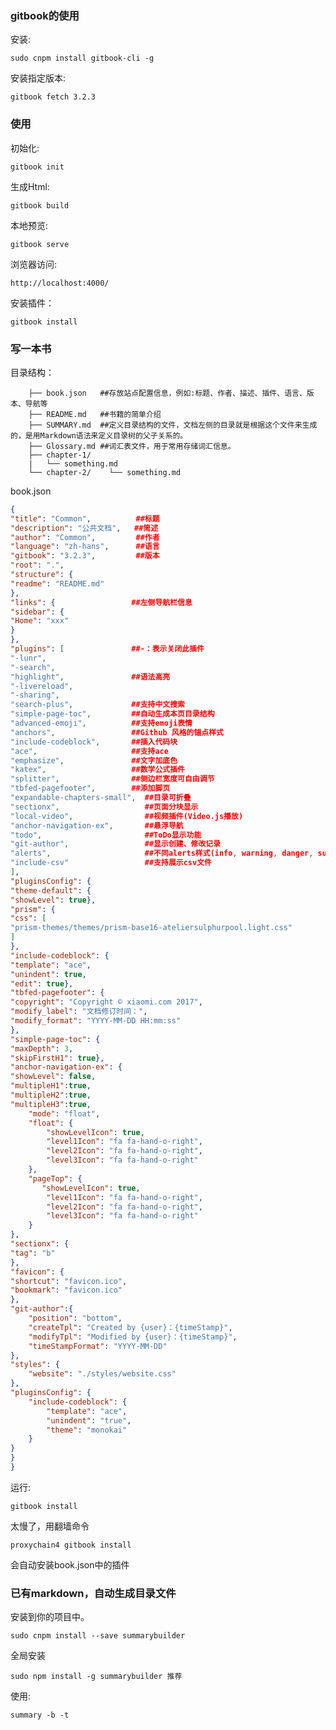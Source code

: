### gitbook的使用


安装:

	sudo cnpm install gitbook-cli -g
	
安装指定版本:

	gitbook fetch 3.2.3
	
	
### 使用

初始化:

	gitbook init 
	
生成Html:

	gitbook build
	
本地预览:

	gitbook serve
	
浏览器访问:

	http://localhost:4000/
	
安装插件：

	gitbook install


### 写一本书

目录结构：

```	.
	├── book.json   ##存放站点配置信息，例如:标题、作者、描述、插件、语言、版本、导航等
	├── README.md   ##书籍的简单介绍
	├── SUMMARY.md  ##定义目录结构的文件，文档左侧的目录就是根据这个文件来生成的，是用Markdown语法来定义目录树的父子关系的。
	├── Glossary.md ##词汇表文件，用于常用存储词汇信息。
	├── chapter-1/
	|   └── something.md
	└── chapter-2/    └── something.md
```

book.json

```Json
{
"title": "Common",          ##标题
"description": "公共文档",   ##简述
"author": "Common",         ##作者
"language": "zh-hans",      ##语言
"gitbook": "3.2.3",         ##版本
"root": ".",
"structure": {
"readme": "README.md"
},
"links": {                 ##左侧导航栏信息
"sidebar": {
"Home": "xxx"
}
},
"plugins": [               ##-：表示关闭此插件
"-lunr",
"-search",
"highlight",               ##语法高亮
"-livereload",
"-sharing",
"search-plus",             ##支持中文搜索
"simple-page-toc",         ##自动生成本页目录结构
"advanced-emoji",          ##支持emoji表情
"anchors",                 ##Github 风格的锚点样式
"include-codeblock",       ##插入代码块
"ace",                     ##支持ace
"emphasize",               ##文字加底色
"katex",                   ##数学公式插件
"splitter",                ##侧边栏宽度可自由调节
"tbfed-pagefooter",        ##添加脚页
"expandable-chapters-small",  ##目录可折叠
"sectionx",                   ##页面分块显示
"local-video",                ##视频插件(Video.js播放)
"anchor-navigation-ex",       ##悬浮导航
"todo",                       ##ToDo显示功能
"git-author",                 ##显示创建、修改记录
"alerts",                     ##不同alerts样式(info, warning, danger, success)
"include-csv"                 ##支持展示csv文件
],
"pluginsConfig": {
"theme-default": {
"showLevel": true},
"prism": {
"css": [
"prism-themes/themes/prism-base16-ateliersulphurpool.light.css"
]
},
"include-codeblock": {
"template": "ace",
"unindent": true,
"edit": true},
"tbfed-pagefooter": {
"copyright": "Copyright © xiaomi.com 2017",
"modify_label": "文档修订时间：",
"modify_format": "YYYY-MM-DD HH:mm:ss"
},
"simple-page-toc": {
"maxDepth": 3,
"skipFirstH1": true},
"anchor-navigation-ex": {
"showLevel": false,
"multipleH1":true,
"multipleH2":true,
"multipleH3":true,
    "mode": "float",
    "float": {
        "showLevelIcon": true,
        "level1Icon": "fa fa-hand-o-right",
        "level2Icon": "fa fa-hand-o-right",
        "level3Icon": "fa fa-hand-o-right"
    },
    "pageTop": {
       "showLevelIcon": true,
        "level1Icon": "fa fa-hand-o-right",
        "level2Icon": "fa fa-hand-o-right",
        "level3Icon": "fa fa-hand-o-right"
    }
},
"sectionx": {
"tag": "b"
},
"favicon": {
"shortcut": "favicon.ico",
"bookmark": "favicon.ico"
},
"git-author":{
    "position": "bottom",
    "createTpl": "Created by {user}：{timeStamp}",
    "modifyTpl": "Modified by {user}：{timeStamp}",
    "timeStampFormat": "YYYY-MM-DD"
},
"styles": {
    "website": "./styles/website.css"
},
"pluginsConfig": {
    "include-codeblock": {
        "template": "ace",
        "unindent": "true",
        "theme": "monokai"
    }
}
}
}
```

运行:

	gitbook install
	
太慢了，用翻墙命令

	proxychain4 gitbook install
	
会自动安装book.json中的插件
	
### 已有markdown，自动生成目录文件

安装到你的项目中。

	sudo cnpm install --save summarybuilder

全局安装

	sudo npm install -g summarybuilder 推荐
	
使用:

	summary -b -t

